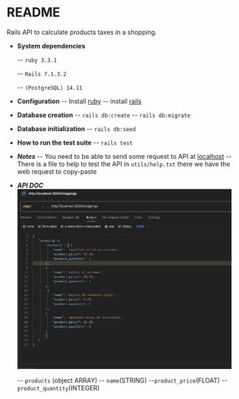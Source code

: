 # README

Rails API to calculate products taxes in a shopping.

* **System dependencies**

	-- `ruby 3.3.1`

	-- `Rails 7.1.3.2`

	-- `(PostgreSQL) 14.11`
	
* **Configuration**
	-- Install [ruby](https://www.ruby-lang.org/pt/) 
	-- install [rails](https://rubyonrails.org/)
* **Database creation**
 -- `rails db:create`
 -- `rails db:migrate`

* **Database initialization**
	-- `rails db:seed`
  
* **How to run the test suite**
-- `rails test`

* ***Notes***
	-- You need to be able to send some request to API at [localhost](http://localhost:3000/shoppings)
	-- There is a file to help to test the API in `utils/help.txt` there we have the web request to copy-paste
* ***API DOC***
![Request Example](utils/api_rquest_helper.png)

	-- `products` (object ARRAY)
	-- `name`(STRING)
	--`product_price`(FLOAT)
	-- `product_quantity`(INTEGER)